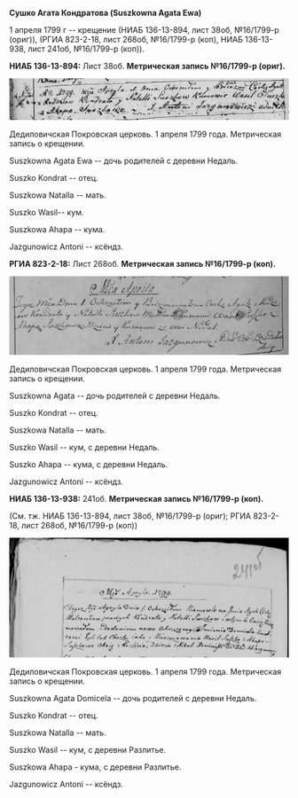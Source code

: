 **Сушко Агата Кондратова (Suszkowna Agata Ewa)**

1 апреля 1799 г -- крещение (НИАБ 136-13-894, лист 38об, №16/1799-р
(ориг)), (РГИА 823-2-18, лист 268об, №16/1799-р (коп), НИАБ 136-13-938,
лист 241об, №16/1799-р (коп)).

**НИАБ 136-13-894:** Лист 38об. **Метрическая запись №16/1799-р
(ориг).**

![](./media/226080e7ef9c71a7f748764c542b9d636ab83b0c.png)

Дедиловичская Покровская церковь. 1 апреля 1799 года. Метрическая запись
о крещении.

Suszkowna Agata Ewa -- дочь родителей с деревни Недаль.

Suszko Kondrat -- отец.

Suszkowa Natalla -- мать.

Suszko Wasil-- кум.

Suszkowa Ahapa -- кума.

Jazgunowicz Antoni -- ксёндз.

**РГИА 823-2-18:** Лист 268об. **Метрическая запись №16/1799-р (коп).**

![](./media/1820c7c998c5c81e0fe92d8d48ac5e6c89a0fdba.png)

Дедиловичская Покровская церковь. 1 апреля 1799 года. Метрическая запись
о крещении.

Suszkowna Agata -- дочь родителей с деревни Недаль.

Suszko Kondrat -- отец.

Suszkowa Natalla -- мать.

Suszko Wasil -- кум, с деревни Недаль.

Suszko Ahapa -- кума, с деревни Недаль.

Jazgunowicz Antoni -- ксёндз.

**НИАБ 136-13-938:** 241об. **Метрическая запись №16/1799-р (коп).**

(См. тж. НИАБ 136-13-894, лист 38об, №16/1799-р (ориг); РГИА 823-2-18,
лист 268об, №16/1799-р (коп))

![](./media/bdb89ee51e1d9839de7cd6071bcd447876a9340a.png)

Дедиловичская Покровская церковь. 1 апреля 1799 года. Метрическая запись
о крещении.

Suszkowna Agata Domicela -- дочь родителей с деревни Недаль.

Suszko Kondrat -- отец.

Suszkowa Natalla -- мать.

Suszko Wasil -- кум, с деревни Разлитье.

Suszkowa Ahapa - кума, с деревни Разлитье.

Jazgunowicz Antoni -- ксёндз.
